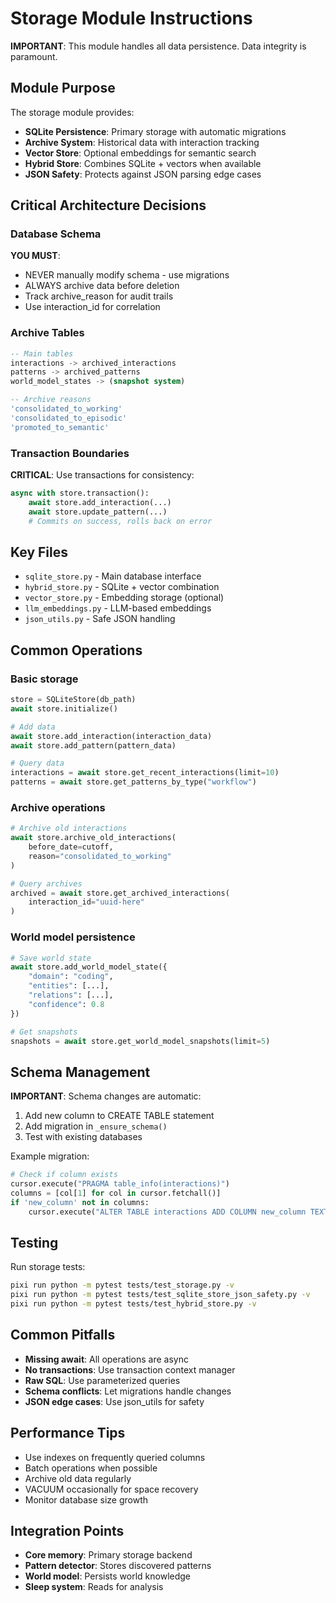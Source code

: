# Storage Module Instructions

**IMPORTANT**: This module handles all data persistence. Data integrity is paramount.

## Module Purpose

The storage module provides:
- **SQLite Persistence**: Primary storage with automatic migrations
- **Archive System**: Historical data with interaction tracking
- **Vector Store**: Optional embeddings for semantic search
- **Hybrid Store**: Combines SQLite + vectors when available
- **JSON Safety**: Protects against JSON parsing edge cases

## Critical Architecture Decisions

### Database Schema
**YOU MUST**:
- NEVER manually modify schema - use migrations
- ALWAYS archive data before deletion
- Track archive_reason for audit trails
- Use interaction_id for correlation

### Archive Tables
```sql
-- Main tables
interactions -> archived_interactions
patterns -> archived_patterns
world_model_states -> (snapshot system)

-- Archive reasons
'consolidated_to_working'
'consolidated_to_episodic'
'promoted_to_semantic'
```

### Transaction Boundaries
**CRITICAL**: Use transactions for consistency:
```python
async with store.transaction():
    await store.add_interaction(...)
    await store.update_pattern(...)
    # Commits on success, rolls back on error
```

## Key Files

- `sqlite_store.py` - Main database interface
- `hybrid_store.py` - SQLite + vector combination
- `vector_store.py` - Embedding storage (optional)
- `llm_embeddings.py` - LLM-based embeddings
- `json_utils.py` - Safe JSON handling

## Common Operations

### Basic storage
```python
store = SQLiteStore(db_path)
await store.initialize()

# Add data
await store.add_interaction(interaction_data)
await store.add_pattern(pattern_data)

# Query data
interactions = await store.get_recent_interactions(limit=10)
patterns = await store.get_patterns_by_type("workflow")
```

### Archive operations
```python
# Archive old interactions
await store.archive_old_interactions(
    before_date=cutoff,
    reason="consolidated_to_working"
)

# Query archives
archived = await store.get_archived_interactions(
    interaction_id="uuid-here"
)
```

### World model persistence
```python
# Save world state
await store.add_world_model_state({
    "domain": "coding",
    "entities": [...],
    "relations": [...],
    "confidence": 0.8
})

# Get snapshots
snapshots = await store.get_world_model_snapshots(limit=5)
```

## Schema Management

**IMPORTANT**: Schema changes are automatic:
1. Add new column to CREATE TABLE statement
2. Add migration in `_ensure_schema()`
3. Test with existing databases

Example migration:
```python
# Check if column exists
cursor.execute("PRAGMA table_info(interactions)")
columns = [col[1] for col in cursor.fetchall()]
if 'new_column' not in columns:
    cursor.execute("ALTER TABLE interactions ADD COLUMN new_column TEXT")
```

## Testing

Run storage tests:
```bash
pixi run python -m pytest tests/test_storage.py -v
pixi run python -m pytest tests/test_sqlite_store_json_safety.py -v
pixi run python -m pytest tests/test_hybrid_store.py -v
```

## Common Pitfalls

- **Missing await**: All operations are async
- **No transactions**: Use transaction context manager
- **Raw SQL**: Use parameterized queries
- **Schema conflicts**: Let migrations handle changes
- **JSON edge cases**: Use json_utils for safety

## Performance Tips

- Use indexes on frequently queried columns
- Batch operations when possible
- Archive old data regularly
- VACUUM occasionally for space recovery
- Monitor database size growth

## Integration Points

- **Core memory**: Primary storage backend
- **Pattern detector**: Stores discovered patterns
- **World model**: Persists world knowledge
- **Sleep system**: Reads for analysis

